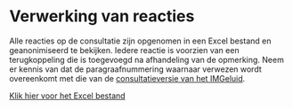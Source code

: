 # Verwerking van reacties
Alle reacties op de consultatie zijn opgenomen in een Excel bestand en geanonimiseerd te bekijken. Iedere reactie is voorzien van een terugkoppeling die is toegevoegd na afhandeling van de opmerking. Neem er kennis van dat de paragraafnummering waarnaar verwezen wordt overeenkomt met die van de [consultatieversie van het IMGeluid](https://docs.geostandaarden.nl/cvgg/cv-im-img-20200514/).

[Klik hier voor het Excel bestand](../media/Overzicht%20reacties%20op%20consultatie%20IMGeluid%20(public).xlsx)
